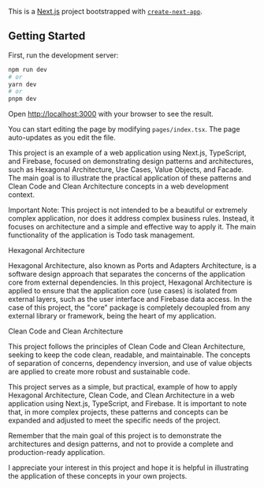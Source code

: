 This is a [Next.js](https://nextjs.org/) project bootstrapped with [`create-next-app`](https://github.com/vercel/next.js/tree/canary/packages/create-next-app).

## Getting Started

First, run the development server:

```bash
npm run dev
# or
yarn dev
# or
pnpm dev
```

Open [http://localhost:3000](http://localhost:3000) with your browser to see the result.

You can start editing the page by modifying `pages/index.tsx`. The page auto-updates as you edit the file.

This project is an example of a web application using Next.js, TypeScript, and Firebase, focused on demonstrating design patterns and architectures, such as Hexagonal Architecture, Use Cases, Value Objects, and Facade. The main goal is to illustrate the practical application of these patterns and Clean Code and Clean Architecture concepts in a web development context.

Important Note: This project is not intended to be a beautiful or extremely complex application, nor does it address complex business rules. Instead, it focuses on architecture and a simple and effective way to apply it. The main functionality of the application is Todo task management.

Hexagonal Architecture

Hexagonal Architecture, also known as Ports and Adapters Architecture, is a software design approach that separates the concerns of the application core from external dependencies. In this project, Hexagonal Architecture is applied to ensure that the application core (use cases) is isolated from external layers, such as the user interface and Firebase data access. In the case of this project, the "core" package is completely decoupled from any external library or framework, being the heart of my application.

Clean Code and Clean Architecture

This project follows the principles of Clean Code and Clean Architecture, seeking to keep the code clean, readable, and maintainable. The concepts of separation of concerns, dependency inversion, and use of value objects are applied to create more robust and sustainable code.

This project serves as a simple, but practical, example of how to apply Hexagonal Architecture, Clean Code, and Clean Architecture in a web application using Next.js, TypeScript, and Firebase. It is important to note that, in more complex projects, these patterns and concepts can be expanded and adjusted to meet the specific needs of the project.

Remember that the main goal of this project is to demonstrate the architectures and design patterns, and not to provide a complete and production-ready application.

I appreciate your interest in this project and hope it is helpful in illustrating the application of these concepts in your own projects.

